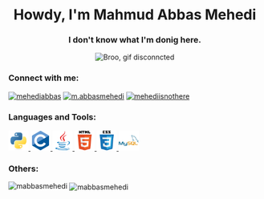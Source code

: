 <h1 align="center">Howdy, I'm Mahmud Abbas Mehedi</h1>
<h3 align="center">I don't know what I'm donig here.</h3>

<p align="center"> <img src="https://media1.tenor.com/m/fkPxqJwOVhoAAAAC/qforce-stat.gif" alt="Broo, gif disconncted" /> </p>

<h3 align="left">Connect with me:</h3>
<p align="left">
<a href="https://linkedin.com/in/mehediabbas" target="blank"><img align="center" src="https://raw.githubusercontent.com/rahuldkjain/github-profile-readme-generator/master/src/images/icons/Social/linked-in-alt.svg" alt="mehediabbas" height="30" width="40" /></a>
<a href="https://fb.com/mamhmudabbasmehedi" target="blank"><img align="center" src="https://raw.githubusercontent.com/rahuldkjain/github-profile-readme-generator/master/src/images/icons/Social/facebook.svg" alt="m.abbasmehedi" height="30" width="40" /></a>
<a href="https://instagram.com/notsomehedi" target="blank"><img align="center" src="https://raw.githubusercontent.com/rahuldkjain/github-profile-readme-generator/master/src/images/icons/Social/instagram.svg" alt="mehediisnothere" height="30" width="40" /></a>
</p>

<h3 align="left">Languages and Tools:</h3>
<p align="left"> 
<a href="https://www.python.org" target="blank" rel="noreferrer"> <img src="https://raw.githubusercontent.com/devicons/devicon/master/icons/python/python-original.svg" alt="python" width="40" height="40"/> </a>
<a href="https://www.cprogramming.com/" target="blank" rel="noreferrer"> <img src="https://raw.githubusercontent.com/devicons/devicon/master/icons/c/c-original.svg" alt="c" width="40" height="40"/> </a>
<a href="https://www.java.com" target="blank" rel="noreferrer"> <img src="https://raw.githubusercontent.com/devicons/devicon/master/icons/java/java-original.svg" alt="java" width="40" height="40"/> </a>
<a href="https://html.com/" target="blank" rel="noreferrer"> <img src="https://raw.githubusercontent.com/devicons/devicon/master/icons/html5/html5-original-wordmark.svg" alt="html5" width="40" height="40"/> </a>
<a href="https://www.w3schools.com/css/" target="blank" rel="noreferrer"> <img src="https://raw.githubusercontent.com/devicons/devicon/master/icons/css3/css3-original-wordmark.svg" alt="css3" width="40" height="40"/> </a>
<a href="https://www.mysql.com/" target="blank" rel="noreferrer"> <img src="https://raw.githubusercontent.com/devicons/devicon/master/icons/mysql/mysql-original-wordmark.svg" alt="mysql" width="40" height="40"/> </a> 
</p>

<h3 align="left">Others:</h3>
<p><img align="left" src="https://github-readme-stats.vercel.app/api/top-langs?username=mabbasmehedi&show_icons=true&locale=en&layout=compact" alt="mabbasmehedi" /></p>

<p>&nbsp;<img align="center" src="https://github-readme-stats.vercel.app/api?username=mabbasmehedi&show_icons=true&locale=en" alt="mabbasmehedi" /></p>
